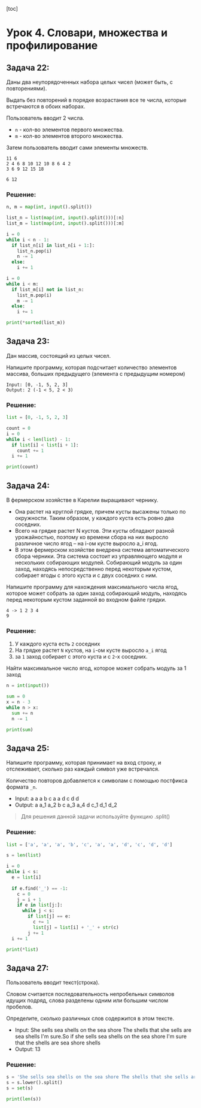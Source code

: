 [toc]

# Урок 4. Словари, множества и профилирование

## Задача 22: 

Даны два неупорядоченных набора целых чисел (может быть, с повторениями). 

Выдать без повторений в порядке возрастания все те числа, которые встречаются в обоих наборах. 

Пользователь вводит 2 числа. 

- `n` - кол-во элементов первого множества. 
- `m` - кол-во элементов второго множества. 

Затем пользователь вводит сами элементы множеств.

```
11 6
2 4 6 8 10 12 10 8 6 4 2
3 6 9 12 15 18

6 12
```

### Решение:

```python
n, m = map(int, input().split())

list_n = list(map(int, input().split()))[:n]
list_m = list(map(int, input().split()))[:m]

i = 0
while i < n - 1:
  if list_n[i] in list_n[i + 1:]:
    list_n.pop(i)
    n -= 1
  else:
    i += 1

i = 0
while i < m:
  if list_m[i] not in list_n:
    list_m.pop(i)
    m -= 1
  else:
    i += 1

print(*sorted(list_m))
```

## Задача 23:

Дан массив, состоящий из целых чисел.

Напишите программу, которая подсчитает количество элементов массива, больших предыдущего (элемента с предыдущим номером)

```
Input: [0, -1, 5, 2, 3]
Output: 2 (-1 < 5, 2 < 3)
```

### Решение:

```python
list = [0, -1, 5, 2, 3]

count = 0
i = 0
while i < len(list) - 1:
  if list[i] < list[i + 1]:
    count += 1
  i += 1

print(count)
```

## Задача 24: 

В фермерском хозяйстве в Карелии выращивают чернику. 

- Она растет на круглой грядке, причем кусты высажены только по окружности. Таким образом, у каждого куста есть ровно два соседних. 
- Всего на грядке растет N кустов. Эти кусты обладают разной урожайностью, поэтому ко времени сбора на них выросло различное число ягод – на i-ом кусте выросло a_i ягод. 
- В этом фермерском хозяйстве внедрена система автоматического сбора черники. Эта система состоит из управляющего модуля и нескольких собирающих модулей. Собирающий модуль за один заход, находясь непосредственно перед некоторым кустом, собирает ягоды с этого куста и с двух соседних с ним. 

Напишите программу для нахождения максимального числа ягод, которое может собрать за один заход собирающий модуль, находясь перед некоторым кустом заданной во входном файле грядки.

```
4 -> 1 2 3 4
9
```

### Решение:

1. У каждого куста есть `2` соседних
2. На грядке растет `N` кустов, на `i`-ом кусте выросло `a_i` ягод
3. за `1` заход собирает с этого куста и с `2`-х соседних.

Найти максимальное число ягод, которое может собрать модуль за 1 заход 

```python
n = int(input())

sum = 0
x = n - 3
while n > x:
  sum += n
  n -= 1

print(sum)
```

## Задача 25:

Напишите программу, которая принимает на вход строку, и отслеживает, сколько раз каждый символ уже встречался. 

Количество повторов добавляется к символам с помощью постфикса формата `_n`.

- Input: a a a b c a a d c d d 
- Output: a a_1 a_2 b c a_3 a_4 d c_1 d_1 d_2

> Для решения данной задачи используйте функцию .split()

### Решение:

```python
list = ['a', 'a', 'a', 'b', 'c', 'a', 'a', 'd', 'c', 'd', 'd']

s = len(list)

i = 0
while i < s:
  e = list[i]
  
  if e.find('_') == -1:
    c = 0
    j = i + 1
    if e in list[j:]:
      while j < s:
        if list[j] == e:
          c += 1
          list[j] = list[i] + '_' + str(c)
        j += 1
  i += 1 

print(*list)
```

## Задача 27:

Пользователь вводит текст(строка). 

Словом считается последовательность непробельных символов идущих подряд, слова разделены одним или большим числом пробелов. 

Определите, сколько различных слов содержится в этом тексте.

- Input: She sells sea shells on the sea shore The shells that she sells are sea shells I'm sure.So if she sells sea shells on the sea shore I'm sure that the shells are sea shore shells 
- Output: 13

### Решение:

```python
s = 'She sells sea shells on the sea shore The shells that she sells are sea shells I\'m sure.So if she sells sea shells on the sea shore I\'m sure that the shells are sea shore shells'
s = s.lower().split()
s = set(s)

print(len(s))
```







